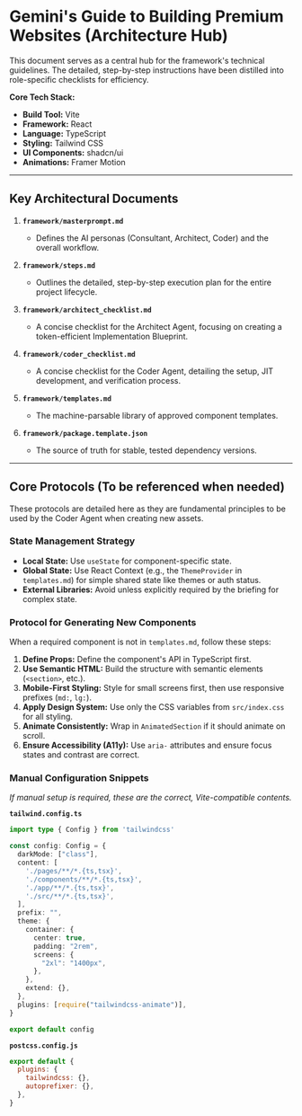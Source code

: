 # Gemini's Guide to Building Premium Websites (Architecture Hub)

This document serves as a central hub for the framework's technical guidelines. The detailed, step-by-step instructions have been distilled into role-specific checklists for efficiency.

**Core Tech Stack:**
*   **Build Tool:** Vite
*   **Framework:** React
*   **Language:** TypeScript
*   **Styling:** Tailwind CSS
*   **UI Components:** shadcn/ui
*   **Animations:** Framer Motion

---

## Key Architectural Documents

1.  **`framework/masterprompt.md`**
    *   Defines the AI personas (Consultant, Architect, Coder) and the overall workflow.

2.  **`framework/steps.md`**
    *   Outlines the detailed, step-by-step execution plan for the entire project lifecycle.

3.  **`framework/architect_checklist.md`**
    *   A concise checklist for the Architect Agent, focusing on creating a token-efficient Implementation Blueprint.

4.  **`framework/coder_checklist.md`**
    *   A concise checklist for the Coder Agent, detailing the setup, JIT development, and verification process.

5.  **`framework/templates.md`**
    *   The machine-parsable library of approved component templates.

6.  **`framework/package.template.json`**
    *   The source of truth for stable, tested dependency versions.

---

## Core Protocols (To be referenced when needed)

These protocols are detailed here as they are fundamental principles to be used by the Coder Agent when creating new assets.

### State Management Strategy

*   **Local State:** Use `useState` for component-specific state.
*   **Global State:** Use React Context (e.g., the `ThemeProvider` in `templates.md`) for simple shared state like themes or auth status.
*   **External Libraries:** Avoid unless explicitly required by the briefing for complex state.

### Protocol for Generating New Components

When a required component is not in `templates.md`, follow these steps:

1.  **Define Props:** Define the component's API in TypeScript first.
2.  **Use Semantic HTML:** Build the structure with semantic elements (`<section>`, etc.).
3.  **Mobile-First Styling:** Style for small screens first, then use responsive prefixes (`md:`, `lg:`).
4.  **Apply Design System:** Use only the CSS variables from `src/index.css` for all styling.
5.  **Animate Consistently:** Wrap in `AnimatedSection` if it should animate on scroll.
6.  **Ensure Accessibility (A11y):** Use `aria-` attributes and ensure focus states and contrast are correct.

### Manual Configuration Snippets

*If manual setup is required, these are the correct, Vite-compatible contents.*

**`tailwind.config.ts`**
```typescript
import type { Config } from 'tailwindcss'

const config: Config = {
  darkMode: ["class"],
  content: [
    './pages/**/*.{ts,tsx}',
    './components/**/*.{ts,tsx}',
    './app/**/*.{ts,tsx}',
    './src/**/*.{ts,tsx}',
  ],
  prefix: "",
  theme: {
    container: {
      center: true,
      padding: "2rem",
      screens: {
        "2xl": "1400px",
      },
    },
    extend: {},
  },
  plugins: [require("tailwindcss-animate")],
}

export default config
```

**`postcss.config.js`**
```javascript
export default {
  plugins: {
    tailwindcss: {},
    autoprefixer: {},
  },
}
```
